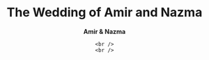 <div id="top"></div>



<!-- PROJECT LOGO -->
<br />
<div align="center">


  <h1 align="center">The Wedding of Amir and Nazma</h1>

  <p align="center">
    <strong>Amir & Nazma</strong>
    <br />
    
    <br />
    <br />
  
  </p>
</div>




